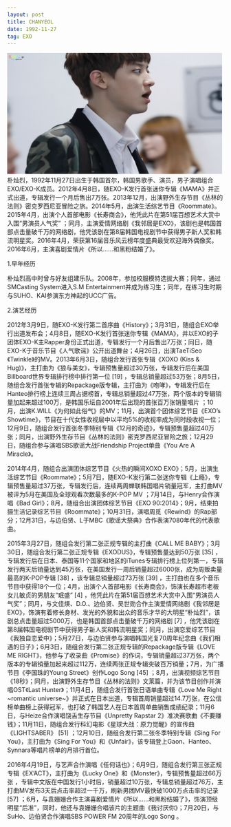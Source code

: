 ```yaml
---
layout: post
title: CHANYEOL
date: 1992-11-27 
tag: EXO
---
```

<img src="/images/posts/codeless/CHANYEOL.jpg" height="281" width="500">
　　朴灿烈，1992年11月27日出生于韩国首尔，韩国男歌手、演员，男子演唱组合EXO/EXO-K成员。2012年4月8日，随EXO-K发行首张迷你专辑《MAMA》并正式出道，专辑发行一个月后售出7万张。2013年12月，出演野外生存节目《丛林的法则》密克罗西尼亚冒险之旅。2014年5月，出演生活综艺节目《Roommate》。2015年4月，出演个人首部电影《长寿商会》，他凭此片在第51届百想艺术大赏中入围“男演员人气奖” ；同月，主演爱情网络剧《我邻居是EXO》，该剧也是韩国首部点击量破千万的网络剧，他凭该剧在第8届韩国电视剧节中获得男子新人奖和韩流明星奖。2016年4月，荣获第16届音乐风云榜年度盛典最受欢迎海外偶像奖。2016年6月，主演喜剧爱情片《所以……和黑粉结婚了》。
  
1.早年经历

朴灿烈高中时曾与好友组建乐队。2008年，参加校服模特选拔大赛；同年，通过SMCasting System进入S.M Entertainment并成为练习生；同年，在练习生时期与SUHO、KAI参演东方神起的UCC广告。

2.演艺经历

2012年3月9日，随EXO-K发行第二首序曲《History》；3月31日，随组合EXO举行出道发布会；4月8日，随EXO-K发行首张迷你专辑《MAMA》，并以EXO的子团体EXO-K主Rapper身份正式出道，专辑发行一个月后售出7万张；同日，随EXO-K于音乐节目《人气歌谣》公开出道舞台；4月26日，出演TaeTiSeo《Twinkle》的MV。2013年6月3日，随组合发行首张专辑《XOXO (Kiss & Hug)》，主打曲为《狼与美女》，专辑预售量超过30万张，专辑发行后在美国Billboard世界专辑排行榜中排行第一位 [19]  ，专辑总销量超过53万张；8月5日，随组合发行首张专辑的Repackage版专辑，主打曲为《咆哮》，专辑发行后在Hanteo排行榜上连续三周占据榜首，专辑总销量超过47万张，两个版本的专辑销量加起来超过100万，是韩国乐坛自2001年后出现的首张百万张销量唱片 ；10月，出演K.WILL《为何如此俗气》的MV；11月，出演首个团体综艺节目《EXO’s Showtime》，节目在十代女性收视层中以平均5%的收视率成为同时段收视一位；12月9日，随组合发行首张冬季特别专辑《12月的奇迹》，专辑预售量超过40万张；同月，出演野外生存节目《丛林的法则》密克罗西尼亚冒险之旅；12月29日，随组合参与演唱SBS歌谣大战Friendship Project单曲《You Are A Miracle》。

2014年4月，随组合出演团体综艺节目《火热的瞬间XOXO EXO》；5月，出演生活综艺节目《Roommate》；5月7日，随EXO-K发行第二张迷你专辑《上瘾》，专辑预售量超过37万张，专辑发行后，连续两周蝉联韩国唱片销量冠军，主打曲MV被评为5月在美国及全球观看次数最多的K-POP MV ；7月14日，与Henry合作演唱《Bad Girl》；8月，随组合出演团体综艺节目《EXO 90:2014》；9月，结束拍摄生活记录综艺节目《Roommate》；10月31日，演唱周觅《Rewind》的Rap部分；12月31日，与边伯贤、L于MBC《歌谣大祭典》合作表演7080年代的代表歌曲。

2015年3月27日，随组合发行第二张正规专辑的主打曲《CALL ME BABY》；3月30日，随组合发行第二张正规专辑《EXODUS》，专辑预售量达到50万张 [35]  ，专辑发行后在日本、泰国等11个国家和地区的iTunes专辑排行榜上位列第一，专辑发行两天后销量达到45万张，在美国发行一周后销量超过6000张，成为周贩卖量最高的K-POP专辑 [38]  ，该专辑总销量超过73万张 [39]  ，主打曲也在多个音乐节目中获得18个一位；4月，出演个人首部电影《长寿商会》，饰演长寿超市老板女儿敏贞的男朋友“珉盛” [4]  ，他凭此片在第51届百想艺术大赏中入围“男演员人气奖”；同月，与文佳煐、D.O.、边伯贤、吴世勋合作主演爱情网络剧《我邻居是EXO》，饰演有着修长身材、发光的外貌和出众的音乐才华的大明星“朴灿烈”，该剧总点击量超过5000万，也是韩国首部点击量破千万的网络剧 [7]  ，他凭该剧在第8届韩国电视剧节中获得男子新人奖和韩流明星奖；同月，出演恋爱综艺节目《我独自恋爱中》；5月27日，与边伯贤参与演唱韩国光复70周年纪念曲《我们相遇的日子》；6月3日，随组合发行第二张正规专辑的Repackage版专辑《LOVE ME RIGHT》，他参与了收录曲《Promise》的作词，专辑销量超过37万张，两个版本的专辑销量加起来超过112万，连续两张正规专辑突破百万销量；7月，为广播节目《李国珠的Young Street》创作Logo Song [45]  ；8月，出演视频综艺节目《18秒》；同月，出演野外生存节目《丛林的法则》文莱篇，并为该节目创作并演唱OST《Last Hunter》；11月4日，随组合发行首张日语单曲专辑《Love Me Right ~romantic universe~》并正式在日本出道，专辑首周销量超过14.7万张，在公信榜单曲榜上获得冠军，也打破了韩国艺人在日本首周单曲销售成绩纪录；11月6日，与Heize合作演唱饶舌生存节目《Unpretty Rapstar 2》准决赛歌曲《不要赚钱》；11月11日，随组合发行科幻电影《星球大战：原力觉醒》的宣传曲《LIGHTSABER》 [51]  ；12月10日，随组合发行第二张冬季特别专辑《Sing For You》，主打曲为《Sing For You》和《Unfair》，该专辑登上Gaon、Hanteo、Synnara等唱片榜单的月排行首位。

2016年4月19日，与艺声合作演唱《任何话也》；6月9日，随组合发行第三张正规专辑《EX’ACT》，主打曲为《Lucky One》和《Monster》，专辑预售量超过66万张 ，专辑中文版在中国发行1小时后，销量超过10万张，专辑总销量超过76万，主打曲MV发布3天后点击率超过一千万，刷新男团MV最快破1000万点击率的记录 [57]  ；6月，与袁姗姗合作主演喜剧爱情片《所以……和黑粉结婚了》，饰演顶级明星“后准”，同时，他还与袁姗姗合唱该片的主题曲《我讨厌你》；7月20日，与SuHo、边伯贤合作演唱SBS POWER FM 20周年的Logo Song 。
